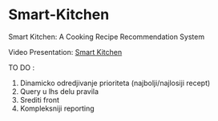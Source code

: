 # Smart-Kitchen
Smart Kitchen: A Cooking Recipe Recommendation System

Video Presentation: [Smart Kitchen](https://drive.google.com/file/d/1pUMfnD4a0gg8jcAl51s08Bs8OGuOnWhO/view?usp=sharing)

TO DO :
1. Dinamicko odredjivanje prioriteta (najbolji/najlosiji recept)
2. Query u lhs delu pravila
3. Srediti front
4. Kompleksniji reporting
